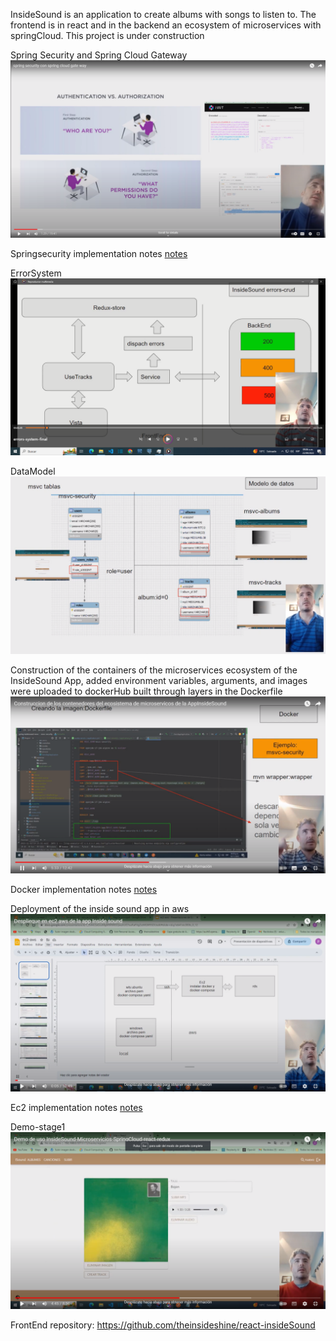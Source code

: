 InsideSound is an application to create albums with songs to listen to. The frontend is in react and in the backend an ecosystem of microservices with springCloud. This project is under construction



Spring Security and Spring Cloud Gateway
[![Security](images/video-security2.png)](https://www.youtube.com/watch?v=2DwEdIIFNcI)

Springsecurity implementation notes
[notes](doc/noteImpl.pdf)

ErrorSystem
[![ErrorSystem](images/video-errors.png)](https://youtu.be/BDVQ2RtpvLg)


DataModel
[![DataModel](images/video-datamodel.png)](https://youtu.be/ZpaCve0QHP4)



Construction of the containers of the microservices ecosystem of the InsideSound App, added environment variables, arguments,
and images were uploaded to dockerHub built through layers in the Dockerfile
[![Docker](images/video-dcoker.png)](https://www.youtube.com/watch?v=Q9uCy-TE9lc)

Docker implementation notes
[notes](doc/insideSound-docker.pdf)

Deployment of the inside sound app in aws
[![Ec2-aws](images/video-ec2.png)](https://youtu.be/asVS0Zw_jzY)

Ec2 implementation notes
[notes](doc/ec2-aws.pdf)




Demo-stage1
[![Demo-stage1](images/video-demo1.png)](https://youtu.be/uy-X84YQUQM)




FrontEnd repository: https://github.com/theinsideshine/react-insideSound